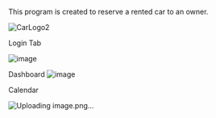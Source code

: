 This program is created to reserve a rented car to an owner.

![CarLogo2](https://github.com/WenDEVLIFE/Car-Rental-Reservation-System/assets/117834496/a7cc5e17-9ed4-421e-9126-9ae5e802dbd0)

Login Tab

![image](https://github.com/WenDEVLIFE/Car-Rental-Reservation-System/assets/117834496/1fbd9c1c-1fcc-4db0-bffb-9050e33bbd0a)

Dashboard
![image](https://github.com/WenDEVLIFE/Car-Rental-Reservation-System/assets/117834496/f08b1237-d09f-438c-a261-e499bc4fe3af)

Calendar

![Uploading image.png…]()


